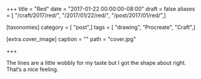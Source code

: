 +++
title = "Red"
date = "2017-01-22 00:00:00-08:00"
draft = false
aliases = [ "/craft/2017/red/", "/2017/01/22/red/", "/post/2017/01/red/",]

[taxonomies]
category = [ "post",]
tags = [ "drawing", "Procreate", "Craft",]

[extra.cover_image]
caption = ""
path = "cover.jpg"

+++

The lines are a little wobbly for my taste but I got the shape about right. That’s a nice feeling.